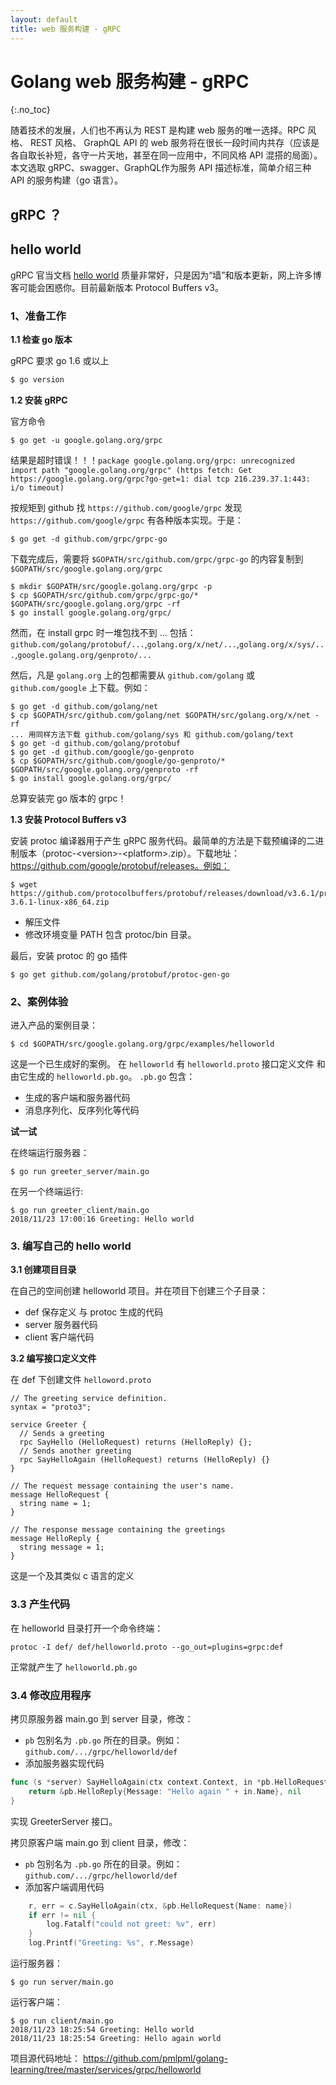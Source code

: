 ```yaml
---
layout: default
title: web 服务构建 - gRPC
---
```


# Golang web 服务构建 - gRPC 
{:.no_toc}

随着技术的发展，人们也不再认为 REST 是构建 web 服务的唯一选择。RPC 风格、 REST 风格、 GraphQL API 的 web 服务将在很长一段时间内共存（应该是各自取长补短，各守一片天地，甚至在同一应用中，不同风格 API 混搭的局面）。本文选取 gRPC、swagger、GraphQL作为服务 API 描述标准，简单介绍三种 API 的服务构建（go 语言）。

## gRPC ？

## hello world

gRPC 官当文档 [hello world](https://grpc.io/docs/quickstart) 质量非常好，只是因为“墙”和版本更新，网上许多博客可能会困惑你。目前最新版本 Protocol Buffers v3。

### 1、准备工作 

**1.1 检查 go 版本**

gRPC 要求 go 1.6 或以上

```bash
$ go version
```

**1.2 安装 gRPC**

官方命令

```
$ go get -u google.golang.org/grpc
```

结果是超时错误！！！`package google.golang.org/grpc: unrecognized import path "google.golang.org/grpc" (https fetch: Get https://google.golang.org/grpc?go-get=1: dial tcp 216.239.37.1:443: i/o timeout)`

按规矩到 github 找  `https://github.com/google/grpc` 发现 `https://github.com/google/grpc` 有各种版本实现。于是：

```
$ go get -d github.com/grpc/grpc-go
```

下载完成后，需要将 `$GOPATH/src/github.com/grpc/grpc-go` 的内容复制到 `$GOPATH/src/google.golang.org/grpc`

```
$ mkdir $GOPATH/src/google.golang.org/grpc -p
$ cp $GOPATH/src/github.com/grpc/grpc-go/* $GOPATH/src/google.golang.org/grpc -rf
$ go install google.golang.org/grpc/
```

然而，在 install grpc 时一堆包找不到 ... 包括：`github.com/golang/protobuf/...`,`golang.org/x/net/...`,`golang.org/x/sys/...`,`google.golang.org/genproto/...`

然后，凡是 `golang.org` 上的包都需要从 `github.com/golang` 或 `github.com/google` 上下载。例如：

```
$ go get -d github.com/golang/net
$ cp $GOPATH/src/github.com/golang/net $GOPATH/src/golang.org/x/net -rf
... 用同样方法下载 github.com/golang/sys 和 github.com/golang/text
$ go get -d github.com/golang/protobuf
$ go get -d github.com/google/go-genproto
$ cp $GOPATH/src/github.com/google/go-genproto/* $GOPATH/src/google.golang.org/genproto -rf
$ go install google.golang.org/grpc/
```

总算安装完 go 版本的 grpc！

**1.3 安装 Protocol Buffers v3**

安装 protoc 编译器用于产生 gRPC 服务代码。最简单的方法是下载预编译的二进制版本（protoc-\<version\>-\<platform\>.zip）。下载地址：https://github.com/google/protobuf/releases。例如：

```
$ wget https://github.com/protocolbuffers/protobuf/releases/download/v3.6.1/protoc-3.6.1-linux-x86_64.zip
```

* 解压文件
* 修改环境变量 PATH 包含 protoc/bin 目录。

最后，安装 protoc 的 go 插件

```
$ go get github.com/golang/protobuf/protoc-gen-go
```

### 2、案例体验

进入产品的案例目录：

```
$ cd $GOPATH/src/google.golang.org/grpc/examples/helloworld
```

这是一个已生成好的案例。 在 `helloworld` 有 `helloworld.proto` 接口定义文件 和 由它生成的 `helloworld.pb.go`。 `.pb.go` 包含：

* 生成的客户端和服务器代码
* 消息序列化、反序列化等代码

**试一试**

在终端运行服务器：

```
$ go run greeter_server/main.go
```

在另一个终端运行:

```
$ go run greeter_client/main.go
2018/11/23 17:00:16 Greeting: Hello world
```

### 3. 编写自己的 hello world

**3.1 创建项目目录**

在自己的空间创建 helloworld 项目。并在项目下创建三个子目录：

* def 保存定义 与 protoc 生成的代码
* server 服务器代码
* client 客户端代码

**3.2 编写接口定义文件**

在 def 下创建文件 `helloword.proto`

```
// The greeting service definition.
syntax = "proto3";

service Greeter {
  // Sends a greeting
  rpc SayHello (HelloRequest) returns (HelloReply) {};
  // Sends another greeting
  rpc SayHelloAgain (HelloRequest) returns (HelloReply) {}
}

// The request message containing the user's name.
message HelloRequest {
  string name = 1;
}

// The response message containing the greetings
message HelloReply {
  string message = 1;
}
```

这是一个及其类似 c 语言的定义

### 3.3 产生代码

在 helloworld 目录打开一个命令终端：

```
protoc -I def/ def/helloworld.proto --go_out=plugins=grpc:def
```

正常就产生了 `helloworld.pb.go`

### 3.4 修改应用程序

拷贝原服务器 main.go 到 server 目录，修改：

* `pb` 包别名为 `.pb.go` 所在的目录。例如：`github.com/.../grpc/helloworld/def`
* 添加服务器实现代码

```go
func (s *server) SayHelloAgain(ctx context.Context, in *pb.HelloRequest) (*pb.HelloReply, error) {
	return &pb.HelloReply{Message: "Hello again " + in.Name}, nil
}
```

实现 GreeterServer 接口。

拷贝原客户端 main.go 到 client 目录，修改：

* `pb` 包别名为 `.pb.go` 所在的目录。例如：`github.com/.../grpc/helloworld/def`
* 添加客户端调用代码

```go
	r, err = c.SayHelloAgain(ctx, &pb.HelloRequest{Name: name})
	if err != nil {
		log.Fatalf("could not greet: %v", err)
	}
	log.Printf("Greeting: %s", r.Message)
```

运行服务器：

```
$ go run server/main.go
```

运行客户端：

```
$ go run client/main.go
2018/11/23 18:25:54 Greeting: Hello world
2018/11/23 18:25:54 Greeting: Hello again world
```

项目源代码地址： https://github.com/pmlpml/golang-learning/tree/master/services/grpc/helloworld
